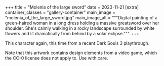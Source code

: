 +++
title = "Molenia of the large sword"
date = 2023-11-21
[extra]
container_classes = "gallery-container"
main_image = "molenia_of_the_large_sword.jpg"
main_image_alt = """Digital painting of a green-haired woman in a long dress
holding a massive greatsword over her shoulder.
She's calmly walking in a rocky landscape surrounded by white flowers
and lit dramatically from behind by a solar eclipse."""
+++

This character again, this time from a recent Dark Souls 3 playthrough.

Note that this artwork contains design elements from a video game,
which the CC-0 license does not apply to.
Use with care.
